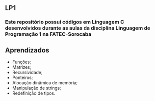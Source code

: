 ## LP1
### Este repositório possui códigos em Linguagem C desenvolvidos durante as aulas da disciplina Linguagem de Programação 1 na FATEC-Sorocaba

## Aprendizados
- Funções;
- Matrizes;
- Recursividade;
- Ponteiros;
- Alocação dinâmica de memória; 
- Manipulação de strings;
- Redefinição de tipos.